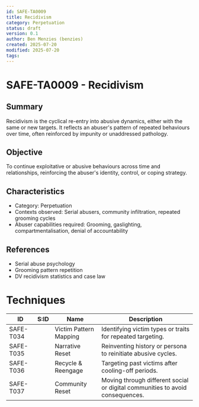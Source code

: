 ```yaml
---
id: SAFE-TA0009
title: Recidivism
category: Perpetuation
status: draft
version: 0.1
author: Ben Menzies (benzies)
created: 2025-07-20
modified: 2025-07-20
tags:
---
```


# SAFE-TA0009 - Recidivism

## Summary
Recidivism is the cyclical re-entry into abusive dynamics, either with the same or new targets. It reflects an abuser's pattern of repeated behaviours over time, often reinforced by impunity or unaddressed pathology.

## Objective
To continue exploitative or abusive behaviours across time and relationships, reinforcing the abuser's identity, control, or coping strategy.

## Characteristics
- Category: Perpetuation
- Contexts observed: Serial abusers, community infiltration, repeated grooming cycles
- Abuser capabilities required: Grooming, gaslighting, compartmentalisation, denial of accountability

## References
- Serial abuse psychology
- Grooming pattern repetition
- DV recidivism statistics and case law

# Techniques

| ID       | S:ID | Name                   | Description |
|----------|------|------------------------|-------------|
| SAFE-T034 |      | Victim Pattern Mapping | Identifying victim types or traits for repeated targeting. |
| SAFE-T035 |      | Narrative Reset        | Reinventing history or persona to reinitiate abusive cycles. |
| SAFE-T036 |      | Recycle & Reengage     | Targeting past victims after cooling-off periods. |
| SAFE-T037 |      | Community Reset        | Moving through different social or digital communities to avoid consequences. |
